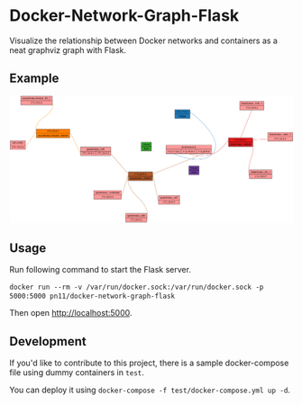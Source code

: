 # Docker-Network-Graph-Flask

Visualize the relationship between Docker networks and containers
as a neat graphviz graph with Flask.

## Example

![example graph](https://raw.githubusercontent.com/LeoVerto/docker-network-graph/master/example.png)

## Usage

Run following command to start the Flask server.

    docker run --rm -v /var/run/docker.sock:/var/run/docker.sock -p 5000:5000 pn11/docker-network-graph-flask

Then open <http://localhost:5000>.

## Development

If you'd like to contribute to this project, there is a sample docker-compose file
using dummy containers in `test`.

You can deploy it using `docker-compose -f test/docker-compose.yml up -d`.
